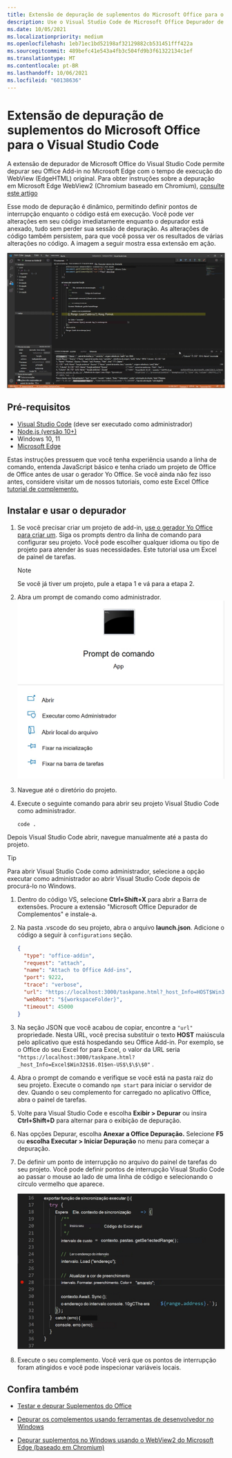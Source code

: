 ```yaml
---
title: Extensão de depuração de suplementos do Microsoft Office para o Visual Studio Code
description: Use o Visual Studio Code de Microsoft Office Depurador de Complementos para depurar seu Office Add-in.
ms.date: 10/05/2021
ms.localizationpriority: medium
ms.openlocfilehash: 1eb71ec1bd52198af32129882cb531451fff422a
ms.sourcegitcommit: 489befc41e543a4fb3c504fd9b3f61322134c1ef
ms.translationtype: MT
ms.contentlocale: pt-BR
ms.lasthandoff: 10/06/2021
ms.locfileid: "60138636"
---
```

# <a name="microsoft-office-add-in-debugger-extension-for-visual-studio-code"></a>Extensão de depuração de suplementos do Microsoft Office para o Visual Studio Code

A extensão de depurador de Microsoft Office do Visual Studio Code permite depurar seu Office Add-in no Microsoft Edge com o tempo de execução do WebView (EdgeHTML) original. Para obter instruções sobre a depuração em Microsoft Edge WebView2 (Chromium baseado em Chromium), [consulte este artigo](./debug-desktop-using-edge-chromium.md)

Esse modo de depuração é dinâmico, permitindo definir pontos de interrupção enquanto o código está em execução. Você pode ver alterações em seu código imediatamente enquanto o depurador está anexado, tudo sem perder sua sessão de depuração. As alterações de código também persistem, para que você possa ver os resultados de várias alterações no código. A imagem a seguir mostra essa extensão em ação.

![Office Extensão de depurador de add-in depurando uma seção de Excel de complementos.](../images/vs-debugger-extension-for-office-addins.jpg)

## <a name="prerequisites"></a>Pré-requisitos

- [Visual Studio Code](https://code.visualstudio.com/) (deve ser executado como administrador)
- [Node.js (versão 10+)](https://nodejs.org/)
- Windows 10, 11
- [Microsoft Edge](https://www.microsoft.com/edge)

Estas instruções pressuem que você tenha experiência usando a linha de comando, entenda JavaScript básico e tenha criado um projeto de Office de Office antes de usar o gerador Yo Office. Se você ainda não fez isso antes, considere visitar um de nossos tutoriais, como este Excel Office [tutorial de complemento.](../tutorials/excel-tutorial.md)

## <a name="install-and-use-the-debugger"></a>Instalar e usar o depurador

1. Se você precisar criar um projeto de add-in, [use o gerador Yo Office para criar um](../quickstarts/excel-quickstart-jquery.md?tabs=yeomangenerator). Siga os prompts dentro da linha de comando para configurar seu projeto. Você pode escolher qualquer idioma ou tipo de projeto para atender às suas necessidades. Este tutorial usa um Excel de painel de tarefas.

    > [!NOTE]
    > Se você já tiver um projeto, pule a etapa 1 e vá para a etapa 2.

1. Abra um prompt de comando como administrador.
   ![Opções de prompt de comando, incluindo "executar como administrador" Windows 10 e 11.](../images/run-as-administrator-vs-code.jpg)

1. Navegue até o diretório do projeto.

1. Execute o seguinte comando para abrir seu projeto Visual Studio Code como administrador.

    ```command&nbsp;line
    code .
    ```

  Depois Visual Studio Code abrir, navegue manualmente até a pasta do projeto.

  > [!TIP]
  > Para abrir Visual Studio Code como administrador, selecione  a opção executar como administrador ao abrir Visual Studio Code depois de procurá-lo no Windows.

1. Dentro do código VS, selecione **Ctrl+Shift+X** para abrir a Barra de extensões. Procure a extensão "Microsoft Office Depurador de Complementos" e instale-a.

1. Na pasta .vscode do seu projeto, abra o arquivo **launch.json**. Adicione o código a seguir à `configurations` seção.

    ```JSON
    {
      "type": "office-addin",
      "request": "attach",
      "name": "Attach to Office Add-ins",
      "port": 9222,
      "trace": "verbose",
      "url": "https://localhost:3000/taskpane.html?_host_Info=HOST$Win32$16.01$en-US$$$$0",
      "webRoot": "${workspaceFolder}",
      "timeout": 45000
    }
    ```

1. Na seção JSON que você acabou de copiar, encontre a `"url"` propriedade. Nesta URL, você precisa substituir o texto **HOST** maiúscula pelo aplicativo que está hospedando seu Office Add-in. Por exemplo, se o Office do seu Excel for para Excel, o valor da URL seria `"https://localhost:3000/taskpane.html?_host_Info=Excel$Win32$16.01$en-US$\$\$\$0"` .

1. Abra o prompt de comando e verifique se você está na pasta raiz do seu projeto. Execute o comando `npm start` para iniciar o servidor de dev. Quando o seu complemento for carregado no aplicativo Office, abra o painel de tarefas.

1. Volte para Visual Studio Code e escolha **Exibir > Depurar** ou insira **Ctrl+Shift+D** para alternar para o exibição de depuração.

1. Nas opções Depurar, escolha **Anexar a Office Depuração.** Selecione **F5** ou **escolha Executar > Iniciar Depuração** no menu para começar a depuração.

1. De definir um ponto de interrupção no arquivo do painel de tarefas do seu projeto. Você pode definir pontos de interrupção Visual Studio Code ao passar o mouse ao lado de uma linha de código e selecionando o círculo vermelho que aparece.

    ![O círculo vermelho aparece em uma linha de código Visual Studio Code.](../images/set-breakpoint.jpg)

1. Execute o seu complemento. Você verá que os pontos de interrupção foram atingidos e você pode inspecionar variáveis locais.

## <a name="see-also"></a>Confira também

- [Testar e depurar Suplementos do Office](test-debug-office-add-ins.md)

- [Depurar os complementos usando ferramentas de desenvolvedor no Windows](debug-add-ins-using-f12-developer-tools-on-windows.md)

- [Depurar suplementos no Windows usando o WebView2 do Microsoft Edge (baseado em Chromium)](debug-desktop-using-edge-chromium.md)
